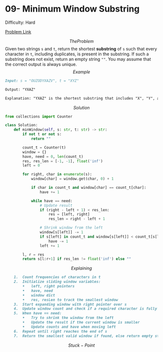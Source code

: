# 09- Minimum Window Substring

Difficulty: Hard

[Problem Link](https://neetcode.io/problems/minimum-window-with-characters?list=neetcode250)

$$
The Problem
$$
Given two strings `s` and `t`, return the shortest **substring** of `s` such that every character in `t`, including duplicates, is present in the substring. If such a substring does not exist, return an empty string `""`.
You may assume that the correct output is always unique.
$$
Example
$$
```markdown
Input: s = "OUZODYXAZV", t = "XYZ"

Output: "YXAZ"

Explanation: "YXAZ" is the shortest substring that includes "X", "Y", and "Z" from string t.
```
$$
Solution
$$
```python
from collections import Counter

class Solution:
    def minWindow(self, s: str, t: str) -> str:
        if not t or not s:
            return ""

        count_t = Counter(t)
        window = {}
        have, need = 0, len(count_t)
        res, res_len = [-1, -1], float('inf')
        left = 0

        for right, char in enumerate(s):
            window[char] = window.get(char, 0) + 1

            if char in count_t and window[char] == count_t[char]:
                have += 1

            while have == need:
                # Update result
                if (right - left + 1) < res_len:
                    res = [left, right]
                    res_len = right - left + 1

                # Shrink window from the left
                window[s[left]] -= 1
                if s[left] in count_t and window[s[left]] < count_t[s[left]]:
                    have -= 1
                left += 1

        l, r = res
        return s[l:r+1] if res_len != float('inf') else ""

```
$$
Explaining
$$
```markdown
	1.	Count frequencies of characters in t
	2.	Initialize sliding window variables:
		•	left, right pointers
		•	have, need
		•	window dict
		•	res, resLen to track the smallest window
	3.	Start expanding window with right pointer over s
	4.	Update window count and check if a required character is fully matched
	5.	When have == need:
		•	Try to shrink the window from the left
		•	Update the result if the current window is smaller
		•	Update counts and have when moving left
	6.	Repeat until right reaches the end of s
	7.	Return the smallest valid window if found, else return empty string

```
$$
Stuck-Point
$$
```markdown

```